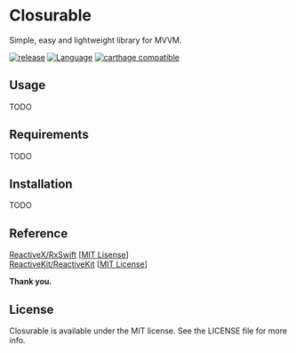 # Closurable
Simple, easy and lightweight library for MVVM.

[![release](https://img.shields.io/github/release/AcaiBowl/Closurable/all.svg)](https://github.com/AcaiBowl/Closurable/releases)
[![Language](http://img.shields.io/badge/language-swift4-orange.svg?style=flat
)](https://developer.apple.com/swift)
[![carthage compatible](https://img.shields.io/badge/carthage-compatible-4BC51D.svg?style=flat)](https://github.com/Carthage/Carthage)

## Usage
TODO

## Requirements
TODO

## Installation
TODO

## Reference
[ReactiveX/RxSwift](https://github.com/ReactiveX/RxSwift) [[MIT Lisense](https://github.com/ReactiveX/RxSwift/blob/master/LICENSE.md)] <br>
[ReactiveKit/ReactiveKit](https://github.com/ReactiveKit/ReactiveKit) [[MIT License](https://github.com/ReactiveKit/ReactiveKit/blob/master/LICENSE)]

**Thank you.**

## License
Closurable is available under the MIT license. See the LICENSE file for more info.
